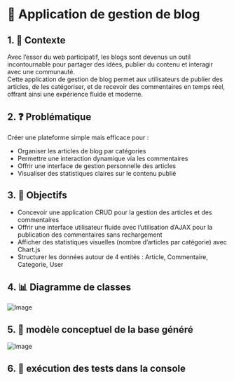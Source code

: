 # 📝 Application de gestion de blog

## 1. 📘 Contexte
Avec l’essor du web participatif, les blogs sont devenus un outil incontournable pour partager des idées, publier du contenu et interagir avec une communauté.  
Cette application de gestion de blog permet aux utilisateurs de publier des articles, de les catégoriser, et de recevoir des commentaires en temps réel, offrant ainsi une expérience fluide et moderne.

## 2. ❓ Problématique
Créer une plateforme simple mais efficace pour :  
- Organiser les articles de blog par catégories  
- Permettre une interaction dynamique via les commentaires  
- Offrir une interface de gestion personnelle des articles  
- Visualiser des statistiques claires sur le contenu publié

## 3. 🎯 Objectifs
- Concevoir une application CRUD pour la gestion des articles et des commentaires  
- Offrir une interface utilisateur fluide avec l’utilisation d’AJAX pour la publication des commentaires sans rechargement  
- Afficher des statistiques visuelles (nombre d’articles par catégorie) avec Chart.js  
- Structurer les données autour de 4 entités : Article, Commentaire, Categorie, User

## 4. 📊 Diagramme de classes
![Image](https://github.com/user-attachments/assets/ae50b344-8442-498a-b8fe-2a07583d6020)

## 5. 🎯 modèle conceptuel de la base généré
![Image](https://github.com/user-attachments/assets/c2f3f15a-4e71-4b9f-8002-3d1e5a1c7cea)

## 6. 🎯 exécution des tests dans la console
